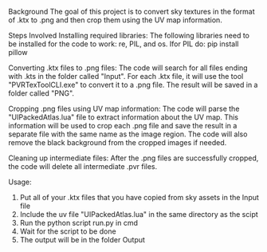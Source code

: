 Background 
The goal of this project is to convert sky textures in the format of .ktx to .png and then crop them using the UV map information.

Steps Involved Installing required libraries: 
The following libraries need to be installed for the code to work: re, PIL, and os. Ifor PIL do:
pip install pillow

Converting .ktx files to .png files:
The code will search for all files ending with .kts in the folder called "Input". For each .ktx file, it will use the tool "PVRTexToolCLI.exe" to convert it to a .png file. The result will be saved in a folder called "PNG".

Cropping .png files using UV map information: 
The code will parse the "UIPackedAtlas.lua" file to extract information about the UV map. This information will be used to crop each .png file and save the result in a separate file with the same name as the image region. The code will also remove the black background from the cropped images if needed.

Cleaning up intermediate files: After the .png files are successfully cropped, the code will delete all intermediate .pvr files.

Usage:
1. Put all of your .ktx files that you have copied from sky assets in the Input file
2. Include the uv file "UIPackedAtlas.lua" in the same directory as the scipt
3. Run the python script run.py in cmd
4. Wait for the script to be done
5. The output will be in the folder Output